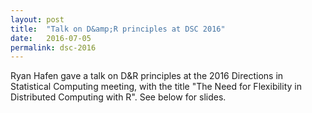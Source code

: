 ```yaml
---
layout: post
title:  "Talk on D&amp;R principles at DSC 2016"
date:   2016-07-05
permalink: dsc-2016
---
```


Ryan Hafen gave a talk on D&amp;R principles at the 2016 Directions in Statistical Computing meeting, with the title "The Need for Flexibility in Distributed Computing with R".  See below for slides.

<!--more-->

<script async class="speakerdeck-embed" data-id="2460e3591bb3481b97ce8a8200de1104" data-ratio="1.33333333333333" src="//speakerdeck.com/assets/embed.js"></script>
